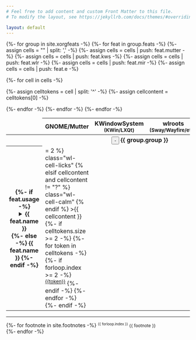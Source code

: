 ```yaml
---
# Feel free to add content and custom Front Matter to this file.
# To modify the layout, see https://jekyllrb.com/docs/themes/#overriding-theme-defaults

layout: default
---
```

<table class="wayland-bites-table">
<colgroup>
<col>
<col span="5" class="wayland-compositor">
</colgroup>
<thead>
<tr>
<td></td>
<th scope="col">GNOME/Mutter</th>
<th scope="col">KWindowSystem<br><small>(KWin/LXQt)</small></th>
<th scope="col">wlroots<br><small>(Sway/Wayfire/etc.)</small></th>
<th scope="col">Mir<br><small>(MATE?)</small></th>
<th scope="col">Enlightenment</th>
</tr>
</thead>
<tbody>
{%- for group in site.xorgfeats -%}
<tr class="intra-tr">
<th colspan="6" class="intra-th">
<button class="group-collapse-button">-</button>
{{ group.group }}
</th>
</tr>
{%- for feat in group.feats -%}
<tr>
<th scope="row" class="wayland-bites-row-th" title="{{ feat.name }}">
{%- if feat.usage -%}
<details>
<summary>{{ feat.name }}</summary>
<small>{{ feat.usage }}</small>
</details>
{%- else -%}
{{ feat.name }}
{%- endif -%}
</th>
{%- assign cells = "" | split: ',' -%}
{%- assign cells = cells | push: feat.mutter -%}
{%- assign cells = cells | push: feat.kws -%}
{%- assign cells = cells | push: feat.wlr -%}
{%- assign cells = cells | push: feat.mir -%}
{%- assign cells = cells | push: feat.e -%}

{%- for cell in cells -%}

{%- assign celltokens = cell | split: '^' -%}
{%- assign cellcontent = celltokens[0] -%}
<td
{% if cellcontent == "-" %}
class="wl-cell-bites"
{% elsif celltokens.size >= 2 %}
class="wl-cell-licks"
{% elsif cellcontent and cellcontent != "?" %}
class="wl-cell-calm"
{% endif %}
>{{ cellcontent }}
{%- if celltokens.size >= 2 -%}
{%- for token in celltokens -%}
{%- if forloop.index >= 2 -%}
<sup class="footnote-link"><a href="#footnote{{token}}">{{token}}</a></sup>
{%- endif -%}
{%- endfor -%}
{%- endif -%}
</td>
{%- endfor -%}
</tr>
{%- endfor -%}
{%- endfor -%}
</tbody>
</table>

<hr>
{%- for footnote in site.footnotes -%}
<small>
  <sup id="footnote{{ forloop.index }}">{{ forloop.index }}</sup>
  {{ footnote }}
</small><br>
{%- endfor -%}
